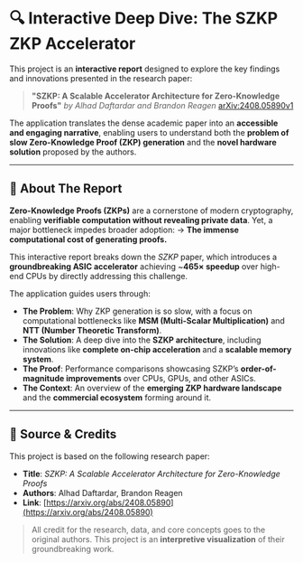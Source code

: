 # 🔍 Interactive Deep Dive: The SZKP ZKP Accelerator

This project is an **interactive report** designed to explore the key findings and innovations presented in the research paper:

> **"SZKP: A Scalable Accelerator Architecture for Zero-Knowledge Proofs"**
> *by Alhad Daftardar and Brandon Reagen*
> [arXiv:2408.05890v1](https://arxiv.org/abs/2408.05890)

The application translates the dense academic paper into an **accessible and engaging narrative**, enabling users to understand both the **problem of slow Zero-Knowledge Proof (ZKP) generation** and the **novel hardware solution** proposed by the authors.

---

## 🚀 About The Report

**Zero-Knowledge Proofs (ZKPs)** are a cornerstone of modern cryptography, enabling **verifiable computation without revealing private data**. Yet, a major bottleneck impedes broader adoption:
→ **The immense computational cost of generating proofs.**

This interactive report breaks down the *SZKP* paper, which introduces a **groundbreaking ASIC accelerator** achieving \~**465× speedup** over high-end CPUs by directly addressing this challenge.

The application guides users through:

* **The Problem**: Why ZKP generation is so slow, with a focus on computational bottlenecks like **MSM (Multi-Scalar Multiplication)** and **NTT (Number Theoretic Transform)**.
* **The Solution**: A deep dive into the **SZKP architecture**, including innovations like **complete on-chip acceleration** and a **scalable memory system**.
* **The Proof**: Performance comparisons showcasing SZKP’s **order-of-magnitude improvements** over CPUs, GPUs, and other ASICs.
* **The Context**: An overview of the **emerging ZKP hardware landscape** and the **commercial ecosystem** forming around it.

---

## 📄 Source & Credits

This project is based on the following research paper:

* **Title**: *SZKP: A Scalable Accelerator Architecture for Zero-Knowledge Proofs*
* **Authors**: Alhad Daftardar, Brandon Reagen
* **Link**: [https://arxiv.org/abs/2408.05890](https://arxiv.org/abs/2408.05890)

> All credit for the research, data, and core concepts goes to the original authors.
> This project is an **interpretive visualization** of their groundbreaking work.

